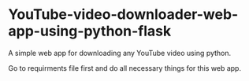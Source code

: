 # YouTube-video-downloader-web-app-using-python-flask
A simple web app for downloading any YouTube video using python.

Go to requirments file first and do all necessary things for this web app.
